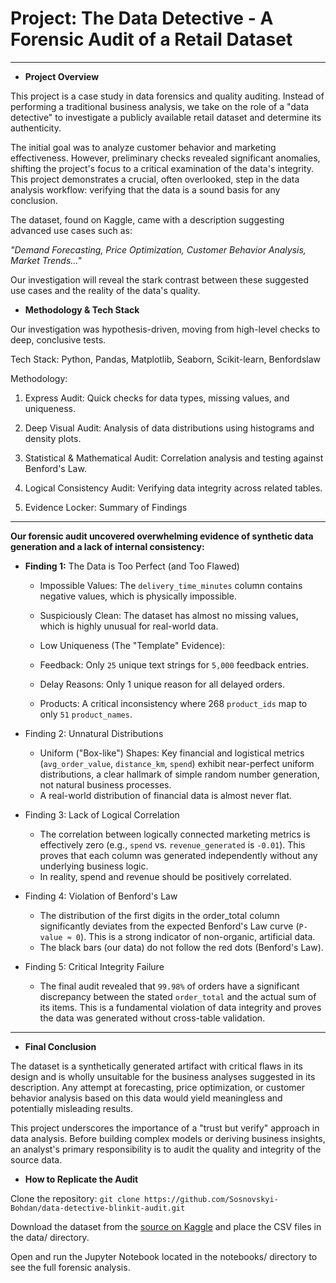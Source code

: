 # Project: The Data Detective - A Forensic Audit of a Retail Dataset
---
- **Project Overview**

This project is a case study in data forensics and quality auditing. Instead of performing a traditional business analysis, we take on the role of a "data detective" to investigate a publicly available retail dataset and determine its authenticity.

The initial goal was to analyze customer behavior and marketing effectiveness. However, preliminary checks revealed significant anomalies, shifting the project's focus to a critical examination of the data's integrity. This project demonstrates a crucial, often overlooked, step in the data analysis workflow: verifying that the data is a sound basis for any conclusion.

The dataset, found on Kaggle, came with a description suggesting advanced use cases such as:

*"Demand Forecasting, Price Optimization, Customer Behavior Analysis, Market Trends..."*

Our investigation will reveal the stark contrast between these suggested use cases and the reality of the data's quality.

- **Methodology & Tech Stack**
  
Our investigation was hypothesis-driven, moving from high-level checks to deep, conclusive tests.

Tech Stack: Python, Pandas, Matplotlib, Seaborn, Scikit-learn, Benfordslaw

Methodology:

1. Express Audit: Quick checks for data types, missing values, and uniqueness.

2. Deep Visual Audit: Analysis of data distributions using histograms and density plots.

3. Statistical & Mathematical Audit: Correlation analysis and testing against Benford's Law.

4. Logical Consistency Audit: Verifying data integrity across related tables.

5. Evidence Locker: Summary of Findings

---
  
**Our forensic audit uncovered overwhelming evidence of synthetic data generation and a lack of internal consistency:**

- **Finding 1:** The Data is Too Perfect (and Too Flawed)
  
  - Impossible Values: The ``delivery_time_minutes`` column contains negative values, which is physically impossible.
  
  - Suspiciously Clean: The dataset has almost no missing values, which is highly unusual for real-world data.
  
  - Low Uniqueness (The "Template" Evidence):
  
  - Feedback: Only ``25`` unique text strings for ``5,000`` feedback entries.
  
  - Delay Reasons: Only 1 unique reason for all delayed orders.
  
  - Products: A critical inconsistency where 268 ``product_ids`` map to only ``51`` ``product_names``.

- Finding 2: Unnatural Distributions
  - Uniform ("Box-like") Shapes: Key financial and logistical metrics (``avg_order_value``, ``distance_km``, ``spend``) exhibit near-perfect uniform distributions, a clear hallmark of simple random number generation, not natural business processes.
  - A real-world distribution of financial data is almost never flat.

- Finding 3: Lack of Logical Correlation
  - The correlation between logically connected marketing metrics is effectively zero (e.g., ``spend`` vs. ``revenue_generated`` is ``-0.01``). This proves that each column was generated independently without any underlying business logic.
  - In reality, spend and revenue should be positively correlated.

- Finding 4: Violation of Benford's Law
  - The distribution of the first digits in the order_total column significantly deviates from the expected Benford's Law curve (``P-value ≈ 0``). This is a strong indicator of non-organic, artificial data.
  - The black bars (our data) do not follow the red dots (Benford's Law).

- Finding 5: Critical Integrity Failure
  - The final audit revealed that ``99.98%`` of orders have a significant discrepancy between the stated ``order_total`` and the actual sum of its items. This is a fundamental violation of data integrity and proves the data was generated without cross-table validation.

---
- **Final Conclusion**
  
The dataset is a synthetically generated artifact with critical flaws in its design and is wholly unsuitable for the business analyses suggested in its description. Any attempt at forecasting, price optimization, or customer behavior analysis based on this data would yield meaningless and potentially misleading results.

This project underscores the importance of a "trust but verify" approach in data analysis. Before building complex models or deriving business insights, an analyst's primary responsibility is to audit the quality and integrity of the source data.

- **How to Replicate the Audit**

Clone the repository: ``git clone https://github.com/Sosnovskyi-Bohdan/data-detective-blinkit-audit.git``

Download the dataset from the [source on Kaggle](https://www.kaggle.com/datasets/akxiit/blinkit-sales-dataset "Blinkit Sales Dataset") and place the CSV files in the data/ directory.

Open and run the Jupyter Notebook located in the notebooks/ directory to see the full forensic analysis.
